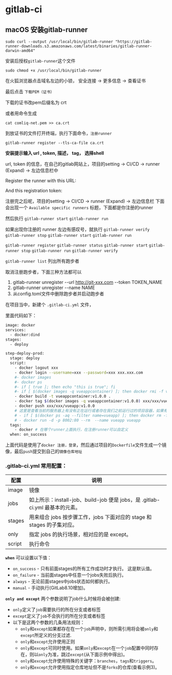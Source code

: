# gitlab-ci

## macOS 安装gitlab-runner 

```
sudo curl --output /usr/local/bin/gitlab-runner "https://gitlab-runner-downloads.s3.amazonaws.com/latest/binaries/gitlab-runner-darwin-amd64"
```

安装后授权`gitlab-runner`这个文件

```
sudo chmod +x /usr/local/bin/gitlab-runner
```

在火狐浏览器点击域名左边的小锁，  安全连接 -> 更多信息 -> 查看证书 

最后点击 `下载PEM（证书）`

下载的证书改pem后缀名为 crt

或者用命令生成

```
cat comliq-net.pem >> ca.crt
```

到放证书的文件打开终端，执行下面命令，`注册runner`

```
gitlab-runner register --tls-ca-file ca.crt
```

**安装提示输入 url ,  token,  描述， tag， 选择shell**

url, token 的信息，在自己的gitlab网站上，项目的setting -> CI/CD -> runner (Expand) -> 左边信息栏中

Register the runner with this URL:

And this registration token:

注册完之后呢，项目的setting -> CI/CD -> runner (Expand) -> 左边信息栏 下面会出现一个 `Available specific runners` 标题，下面都是你注册的runner

然后执行 `gitlab-runner start` `gitlab-runner run`

如果出现你注册的 runner 左边有感叹号，就执行 `gitlab-runner verify` `gitlab-runner stop` `gitlab-runner start` `gitlab-runner run`

`gitlab-runner register`
`gitlab-runner status`
`gitlab-runner start`
`gitlab-runner stop`
`gitlab-runner run`
`gitlab-runner verify`

`gitlab-runner list`    列出所有跑步者

取消注册跑步者，下面三种方法都可以

1. gitlab-runner unregister --url http://git-xxx.com --token TOKEN_NAME
2. gitlab-runner unregister --name NAME
3. 从config.toml文件中删除跑步者并启动跑步者


在项目当中，新建个 `.gitlab-ci.yml` 文件，

里面代码如下：

```sh
image: docker
services:
  - docker:dind
stages:
  - deploy

step-deploy-prod:
  stage: deploy
  script:
    - docker logout xxx 
    - docker login --username=xxx --password=xxx xxx.xxx.com
    #- docker images
    #- docker ps
    #- if [ true ]; then echo "this is true"; fi
    #- if [ $(docker images -q vueappcontainer) ]; then docker rmi -f vueappcontainer;fi
    - docker build -t vueappcontainer:v1.0.0 .
    - docker tag $(docker images -q vueappcontainer:v1.0.0) xxx/xxx/vueapp:v1.0.0
    - docker push xxx/xxx/vueapp:v1.0.0
    # 这里是查看当前的服务器上有没有正在运行或者存在我们之前运行过的项目容器，如果有删除了
    # - if [ $(docker ps -aq --filter name=vueapp) ]; then docker rm -f vueapp;fi
    # - docker run -d -p 8002:80 --rm  --name vueapp vueapp
  tags: 
    - docker # 在哪个runner上面执行，在注册runner可以自定义
  when: on_success
```

上面代码是使用了`docker 注册，登录`，然后通过项目的`Dockerfile`文件生成一个镜像，最后`push`提交到自己的`镜像仓库地址`

### .gitlab-ci.yml 常用配置：

| 配置	| 说明 |
| --- | --- |
| image	| 镜像 |
| jobs	| 如上所示：install-job、build-job 便是 jobs，是 .gitlab-ci.yml 最基本的元素。|
| stages| 用来组合 jobs 按步骤工作，jobs 下面对应的 stage 和 stages 的子集对应。|
| only	| 指定 jobs 的执行场景，相对应的是 except。|
| script| 执行命令 |


**`when`** 可以设置以下值：

- `on_success` - 只有前面stages的所有工作成功时才执行。 这是默认值。
- `on_failure` - 当前面stages中任意一个jobs失败后执行。
- `always` - 无论前面stages中jobs状态如何都执行。
- `manual` - 手动执行(GitLab8.10增加)。

**`only and except`** 两个参数说明了job什么时候将会被创建:

- `only`定义了`job`需要执行的所在分支或者标签
- `except`定义了`job`不会执行的所在分支或者标签
- 以下是这两个参数的几条用法规则：
    - `only`和`except`如果都存在在一个`job`声明中，则所需引用将会被`only`和`except`所定义的分支过滤.
    - `only`和`except`允许使用正则
    - `only`和`except`可同时使用。如果`only`和`except`在一个`job`配置中同时存在，则以`only`为准，跳过`except`(从下面示例中得出)。
    - `only`和`except`允许使用特殊的关键字：`branches`，`tags`和`triggers`。
    - `only`和`except`允许使用指定仓库地址但不是`forks`的仓库(查看示例3)。